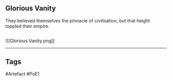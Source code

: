 ## Glorious Vanity
They believed themselves the pinnacle of civilisation, but that height toppled their empire.
##
![[Glorious Vanity.png]]

---
## Tags
#Artefact
#PoE1